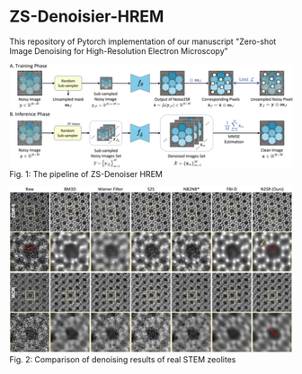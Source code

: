 # ZS-Denoisier-HREM

This repository of Pytorch implementation of our manuscript "Zero-shot Image Denoising for High-Resolution Electron Microscopy"

 ![Pipeline_ZS_Denoiser-HREM](Fig/Pipeline.png)
 Fig. 1: The pipeline of ZS-Denoiser HREM

 ![Real_result_for_STEM_denoising](Fig/result1.png)
 Fig. 2: Comparison of denoising results of real STEM zeolites

